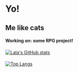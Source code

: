 # Yo!
## Me like cats
#### Working on: some RPG project!
####
[![Lala's GitHub stats](https://github-readme-stats.vercel.app/api?username=lalinha123&theme=dracula)](https://github.com/anuraghazra/github-readme-stats)
####
[![Top Langs](https://github-readme-stats.vercel.app/api/top-langs/?username=lalinha123&layout=compact&theme=dracula)](https://github.com/anuraghazra/github-readme-stats)


